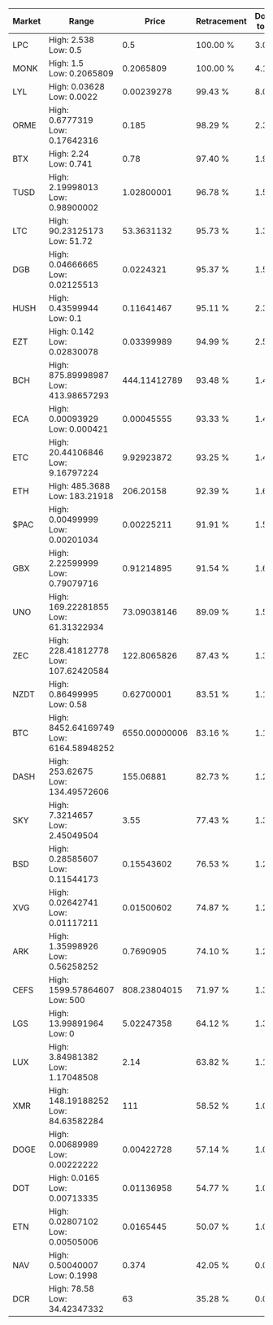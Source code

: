 | Market | Range | Price| Retracement | Doubles to 50% |
| --- | --- | --- | --- | --- |
| LPC | High: 2.538<br />Low: 0.5 | 0.5 | 100.00 % | 3.04 |
| MONK | High: 1.5<br />Low: 0.2065809 | 0.2065809 | 100.00 % | 4.13 |
| LYL | High: 0.03628<br />Low: 0.0022 | 0.00239278 | 99.43 % | 8.04 |
| ORME | High: 0.6777319<br />Low: 0.17642316 | 0.185 | 98.29 % | 2.31 |
| BTX | High: 2.24<br />Low: 0.741 | 0.78 | 97.40 % | 1.91 |
| TUSD | High: 2.19998013<br />Low: 0.98900002 | 1.02800001 | 96.78 % | 1.55 |
| LTC | High: 90.23125173<br />Low: 51.72 | 53.3631132 | 95.73 % | 1.33 |
| DGB | High: 0.04666665<br />Low: 0.02125513 | 0.0224321 | 95.37 % | 1.51 |
| HUSH | High: 0.43599944<br />Low: 0.1 | 0.11641467 | 95.11 % | 2.30 |
| EZT | High: 0.142<br />Low: 0.02830078 | 0.03399989 | 94.99 % | 2.50 |
| BCH | High: 875.89998987<br />Low: 413.98657293 | 444.11412789 | 93.48 % | 1.45 |
| ECA | High: 0.00093929<br />Low: 0.000421 | 0.00045555 | 93.33 % | 1.49 |
| ETC | High: 20.44106846<br />Low: 9.16797224 | 9.92923872 | 93.25 % | 1.49 |
| ETH | High: 485.3688<br />Low: 183.21918 | 206.20158 | 92.39 % | 1.62 |
| $PAC | High: 0.00499999<br />Low: 0.00201034 | 0.00225211 | 91.91 % | 1.56 |
| GBX | High: 2.22599999<br />Low: 0.79079716 | 0.91214895 | 91.54 % | 1.65 |
| UNO | High: 169.22281855<br />Low: 61.31322934 | 73.09038146 | 89.09 % | 1.58 |
| ZEC | High: 228.41812778<br />Low: 107.62420584 | 122.8065826 | 87.43 % | 1.37 |
| NZDT | High: 0.86499995<br />Low: 0.58 | 0.62700001 | 83.51 % | 1.15 |
| BTC | High: 8452.64169749<br />Low: 6164.58948252 | 6550.00000006 | 83.16 % | 1.12 |
| DASH | High: 253.62675<br />Low: 134.49572606 | 155.06881 | 82.73 % | 1.25 |
| SKY | High: 7.3214657<br />Low: 2.45049504 | 3.55 | 77.43 % | 1.38 |
| BSD | High: 0.28585607<br />Low: 0.11544173 | 0.15543602 | 76.53 % | 1.29 |
| XVG | High: 0.02642741<br />Low: 0.01117211 | 0.01500602 | 74.87 % | 1.25 |
| ARK | High: 1.35998926<br />Low: 0.56258252 | 0.7690905 | 74.10 % | 1.25 |
| CEFS | High: 1599.57864607<br />Low: 500 | 808.23804015 | 71.97 % | 1.30 |
| LGS | High: 13.99891964<br />Low: 0 | 5.02247358 | 64.12 % | 1.39 |
| LUX | High: 3.84981382<br />Low: 1.17048508 | 2.14 | 63.82 % | 1.17 |
| XMR | High: 148.19188252<br />Low: 84.63582284 | 111 | 58.52 % | 1.05 |
| DOGE | High: 0.00689989<br />Low: 0.00222222 | 0.00422728 | 57.14 % | 1.08 |
| DOT | High: 0.0165<br />Low: 0.00713335 | 0.01136958 | 54.77 % | 1.04 |
| ETN | High: 0.02807102<br />Low: 0.00505006 | 0.0165445 | 50.07 % | 1.00 |
| NAV | High: 0.50040007<br />Low: 0.1998 | 0.374 | 42.05 % | 0.00 |
| DCR | High: 78.58<br />Low: 34.42347332 | 63 | 35.28 % | 0.00 |
